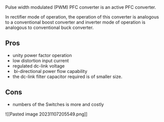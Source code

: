 Pulse width modulated (PWM) PFC converter is an active PFC converter.

In rectifier mode of operation, the operation of this converter is analogous to a conventional boost converter and inverter mode of operation is analogous to conventional buck converter.
## Pros
- unity power factor operation
- low distortion input current
- regulated dc-link voltage
-  bi-directional power flow capability
- the dc-link filter capacitor required is of smaller size.
## Cons
- numbers of the Switches is more and costly


![[Pasted image 20231107205549.png]]